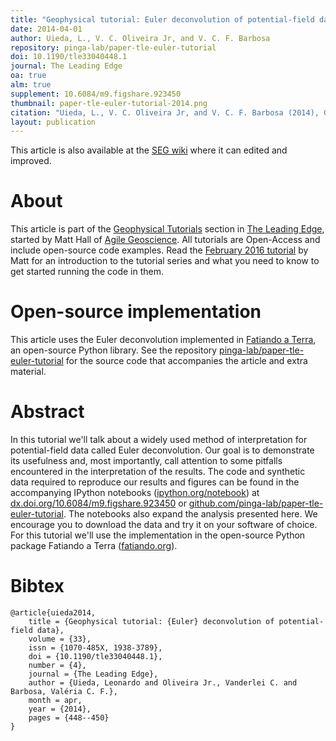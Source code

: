 ```yaml
---
title: "Geophysical tutorial: Euler deconvolution of potential-field data"
date: 2014-04-01
author: Uieda, L., V. C. Oliveira Jr, and V. C. F. Barbosa
repository: pinga-lab/paper-tle-euler-tutorial
doi: 10.1190/tle33040448.1
journal: The Leading Edge
oa: true
alm: true
supplement: 10.6084/m9.figshare.923450
thumbnail: paper-tle-euler-tutorial-2014.png
citation: "Uieda, L., V. C. Oliveira Jr, and V. C. F. Barbosa (2014), Geophysical tutorial: Euler deconvolution of potential-field data, The Leading Edge, 33(4), 448-450, doi:10.1190/tle33040448.1"
layout: publication
---
```


<div class="alert alert-success">
This article is also available at the
<a class="alert-link"
   href="http://wiki.seg.org/wiki/Euler_deconvolution_of_potential_field_data_%28tutorial%29">SEG wiki</a>
where it can edited and improved.
</div>

# About

This article is part of the
[Geophysical Tutorials](http://wiki.seg.org/wiki/Geophysical_tutorials)
section in [The Leading Edge](http://library.seg.org/journal/leedff),
started by Matt Hall of [Agile Geoscience](http://agilegeoscience.com/).
All tutorials are Open-Access and include open-source code examples.
Read the
[February 2016 tutorial](http://dx.doi.org/10.1190/tle35020190.1) by Matt
for an introduction to the tutorial series
and what you need to know to get started running the code in them.

# Open-source implementation

This article uses the Euler deconvolution implemented in
[Fatiando a Terra](http://www.fatiando.org),
an open-source Python library.
See the repository
[pinga-lab/paper-tle-euler-tutorial](https://github.com/pinga-lab/paper-tle-euler-tutorial)
for the source code that accompanies the article
and extra material.

# Abstract

In this tutorial we'll talk about a widely used method of interpretation for
potential-field data called Euler deconvolution. Our goal is to demonstrate its
usefulness and, most importantly, call attention to some pitfalls encountered
in the interpretation of the results. The code and synthetic data required to
reproduce our results and figures can be found in the accompanying IPython
notebooks ([ipython.org/notebook](http://ipython.org/notebook))
at [dx.doi.org/10.6084/m9.figshare.923450](http://dx.doi.org/10.6084/m9.figshare.923450)
or [github.com/pinga-lab/paper-tle-euler-tutorial](https://github.com/pinga-lab/paper-tle-euler-tutorial).
The notebooks also expand the
analysis presented here. We encourage you to download the data and try it on
your software of choice. For this tutorial we'll use the implementation in the
open-source Python package Fatiando a Terra
([fatiando.org](http://fatiando.org)).

# Bibtex

    @article{uieda2014,
        title = {Geophysical tutorial: {Euler} deconvolution of potential-field data},
        volume = {33},
        issn = {1070-485X, 1938-3789},
        doi = {10.1190/tle33040448.1},
        number = {4},
        journal = {The Leading Edge},
        author = {Uieda, Leonardo and Oliveira Jr., Vanderlei C. and Barbosa, Valéria C. F.},
        month = apr,
        year = {2014},
        pages = {448--450}
    }
